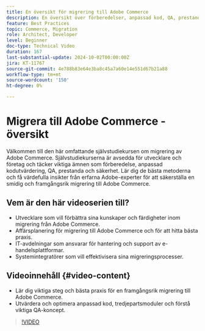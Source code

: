 ```yaml
---
title: En översikt för migrering till Adobe Commerce
description: En översikt över förberedelser, anpassad kod, QA, prestanda och säkerhet vid migrering till Adobe Commerce.
feature: Best Practices
topic: Commerce, Migration
role: Architect, Developer
level: Beginner
doc-type: Technical Video
duration: 167
last-substantial-update: 2024-10-02T00:00:00Z
jira: KT-11767
source-git-commit: 4e788b83e64e3ba8c45a7a60e14e551d67b21a88
workflow-type: tm+mt
source-wordcount: '150'
ht-degree: 0%

---
```



# Migrera till Adobe Commerce - översikt

Välkommen till den här omfattande självstudiekursen om migrering av Adobe Commerce. Självstudiekurserna är avsedda för utvecklare och företag och täcker viktiga ämnen som förberedelse, anpassad kodutvärdering, QA, prestanda och säkerhet. Lär dig de bästa metoderna och få värdefulla insikter från erfarna Adobe-experter för att säkerställa en smidig och framgångsrik migrering till Adobe Commerce.

## Vem är den här videoserien till?

* Utvecklare som vill förbättra sina kunskaper och färdigheter inom migrering från Adobe Commerce.
* Affärsplanering för migrering till Adobe Commerce och för att hitta bästa praxis.
* IT-avdelningar som ansvarar för hantering och support av e-handelsplattformar.
* Systemintegratörer som vill effektivisera sina migreringsprocesser.

## Videoinnehåll {#video-content}

* Lär dig viktiga steg och bästa praxis för en framgångsrik migrering till Adobe Commerce.
* Utvärdera och optimera anpassad kod, tredjepartsmoduler och förstå viktiga QA-koncept.

>[!VIDEO](https://video.tv.adobe.com/v/3432846/?learn=on)
